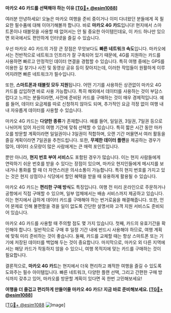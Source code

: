 **마카오 4G 카드를 선택해야 하는 이유 [[TG💪+ @esim1088](https://t.me/s/esim1088)]**

여러분 안녕하세요! 오늘은 마카오 여행을 준비 중이거나 이미 다녀왔던 분들에게 꼭 필요한 필수품에 대해 이야기해볼까 합니다. 바로 **마카오 4G 카드**입니다! 현지에서 스마트폰이나 태블릿을 사용할 때 없어서는 안 될 중요한 아이템인데요, 이 카드 하나만 있으면 외국에서도 편안하게 인터넷을 즐길 수 있습니다.

우선 마카오 4G 카드의 가장 큰 장점은 무엇보다도 **빠른 네트워크 속도**입니다. 마카오에서는 전반적으로 네트워크 인프라가 잘 구축되어 있기 때문에, 4G를 지원하는 카드를 사용하면 빠르고 안정적인 데이터 연결을 경험할 수 있습니다. 특히 여행 중에는 GPS를 이용한 길 찾기나 사진 및 동영상 공유 등이 잦아지는데, 이러한 작업들이 원활하게 이루어지려면 빠른 네트워크가 필수입니다.

또한, **스마트폰과 태블릿 모두 지원**됩니다. 어떤 기기를 사용하든 상관없이 마카오 4G 카드를 삽입하면 바로 사용 가능합니다. 특히 해외에서 데이터를 사용하는 것이 부담스럽다고 느끼는 분들이라면, 사전에 준비된 카드를 구매하는 것이 매우 경제적입니다. 예를 들어, 데이터 요금제를 따로 신청하지 않아도 되며, 추가적인 요금 걱정 없이 여행 내내 자유롭게 데이터를 사용할 수 있습니다.

마카오 4G 카드는 **다양한 종류**가 존재합니다. 예를 들어, 일일권, 3일권, 7일권 등으로 나뉘어져 있어 자신의 여행 기간에 맞춰 선택할 수 있습니다. 특히 짧은 시간 동안 마카오를 방문할 계획이라면 일일권이나 3일권이 적합하며, 오랜 기간 머물면서 여러 활동을 즐길 계획이라면 7일권을 추천드립니다. 또한, **무제한 데이터 플랜**을 제공하는 경우가 많아, 데이터 소모량이 많은 사람에게는 큰 매력 포인트입니다.

뿐만 아니라, **현지 번호 부여 서비스**도 포함된 경우가 많습니다. 이는 현지 사람들에게 연락하기 쉬운 번호를 받을 수 있다는 장점이 있으며, 마카오 현지인들에게 메시지를 보내거나 통화를 할 때 더 자연스러운 의사소통이 가능합니다. 특히 현지 번호를 가지고 있는 것은 현지 상점이나 식당에서 할인 혜택을 받을 때 유용하게 활용될 수 있습니다.

마카오 4G 카드는 **편리한 구매 방식**도 특징입니다. 여행 전 미리 온라인으로 주문하거나 공항에서 직접 구매할 수 있으며, 일부 업체에서는 배송 서비스까지 제공하고 있습니다. 이는 현지에서 급하게 데이터 카드를 구매해야 하는 번거로움을 해결해줍니다. 또한, 언어 문제로 인해 불편함을 겪을 일이 없도록 간단한 설명서와 고객 지원 서비스도 준비되어 있습니다.

마카오 4G 카드를 사용할 때 주의할 점도 몇 가지 있습니다. 첫째, 카드의 유효기간을 확인해야 합니다. 일반적으로 구매 후 일정 기간 내에 반드시 사용해야 하므로, 여행 계획에 맞춰 미리 준비하는 것이 좋습니다. 둘째, 카드를 교체할 때는 항상 스마트폰 또는 기기에 저장된 데이터를 백업해 두는 것이 중요합니다. 마지막으로, 마카오 외 다른 지역에서는 해당 카드가 작동하지 않을 수 있으니, 여행 목적지에 맞는 카드를 구매하는 것이 필요합니다.

결론적으로, **마카오 4G 카드**는 현지에서 더욱 편리하고 쾌적한 여행을 즐길 수 있도록 도와주는 필수 아이템입니다. 빠른 네트워크, 다양한 플랜 선택, 그리고 간편한 구매 방식까지 갖추고 있어, 마카오를 방문할 계획이 있다면 꼭 한번 고민해보세요!

**여행을 더 즐겁고 편리하게 만들어줄 마카오 4G 카드! 지금 바로 준비해보세요. [[TG💪+ @esim1088](https://t.me/s/esim1088)]**

[[TG💪+ @esim1088](https://t.me/s/esim1088) ![Image](https://i.postimg.cc/Y0z9fWf4/image.png)]